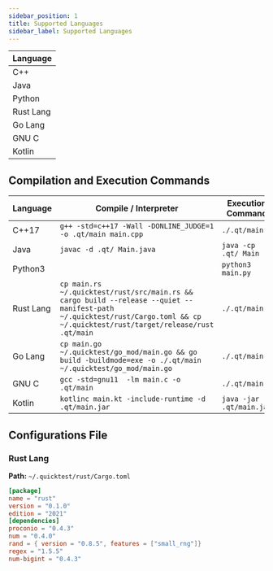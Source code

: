 ```yaml
---
sidebar_position: 1
title: Supported Languages
sidebar_label: Supported Languages
---
```


| Language           |
|--------------------|
| C++                |
| Java               |
| Python             |
| Rust Lang          |
| Go Lang            |
| GNU C              |
| Kotlin             |

## Compilation and Execution Commands

| Language  | Compile / Interpreter                                                                                                                                                         | Execution Command        |
|-----------|-------------------------------------------------------------------------------------------------------------------------------------------------------------------------------|--------------------------|
| C++17     | `g++ -std=c++17 -Wall -DONLINE_JUDGE=1 -o .qt/main main.cpp`                                                                                                                  | `./.qt/main`             |
| Java      | `javac -d .qt/ Main.java`                                                                                                                                                     | `java -cp .qt/ Main`     |
| Python3   |                                                                                                                                                                               | `python3 main.py`        |
| Rust Lang | `cp main.rs ~/.quicktest/rust/src/main.rs && cargo build --release --quiet --manifest-path ~/.quicktest/rust/Cargo.toml && cp ~/.quicktest/rust/target/release/rust .qt/main` | `./.qt/main`             |
| Go Lang   | `cp main.go ~/.quicktest/go_mod/main.go && go build -buildmode=exe -o ./.qt/main ~/.quicktest/go_mod/main.go`                                                                 | `./.qt/main`             |
| GNU C     | `gcc -std=gnu11  -lm main.c -o .qt/main`                                                                                                                                      | `./.qt/main`             |
| Kotlin    | `kotlinc main.kt -include-runtime -d .qt/main.jar`                                                                                                                            | `java -jar .qt/main.jar` |

## Configurations File

### Rust Lang

**Path:** `~/.quicktest/rust/Cargo.toml`

```toml
[package]
name = "rust"
version = "0.1.0"
edition = "2021"
[dependencies]
proconio = "0.4.3"
num = "0.4.0"
rand = { version = "0.8.5", features = ["small_rng"]}
regex = "1.5.5"
num-bigint = "0.4.3"
```
